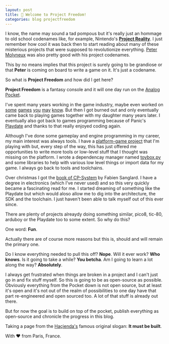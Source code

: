 ```yaml
---
layout: post
title: 👾 Welcome to Project Freedom!
categories: blog projectfreedom
---
```


I know, the name may sound a tad pompous but it's really just an hommage to old school codenames like, for example, Nintendo's [**Project Reality**](https://en.wikipedia.org/wiki/Nintendo_64). I just remember how cool it was back then to start reading about many of these misterious projects that were supposed to revolutionize everything. [Peter Molyneux](https://en.wikipedia.org/wiki/Peter_Molyneux) was also pretty good with his project codenames.

This by no means implies that this project is surely going to be grandiose or that **Peter** is coming on board to write a game on it. It's just a codename.

So what is **Project Freedom** and how did I get here?

**Project Freedom** is a fantasy console and it will one day run on the [Analog Pocket](https://www.analogue.co/pocket).

I've spent many years working in the game industry, maybe even worked on [some](https://en.wikipedia.org/wiki/Mr._Nutz) [games](https://en.wikipedia.org/wiki/Wild_9) [you](https://en.wikipedia.org/wiki/Crash_Team_Racing) [may](https://en.wikipedia.org/wiki/Jak_and_Daxter) [know](https://en.wikipedia.org/wiki/Daxter_(video_game)). But then I got burned out and only eventually came back to playing games together with my daughter many years later. I eventually also got back to games programming because of Panic's [Playdate](https://play.date) and thanks to that really enjoyed coding again.

Although I've done some gameplay and engine programming in my career, my main interest was always tools. I have a [platform-game project](https://github.com/DidierMalenfant/Yap) that I'm playing with but, every step of the way, this has just offered me opportunities to write more tools or low-level stuff that I thought was missing on the platform. I wrote a dependencay manager named [toybox.py](https://toybox.py) and some libraries to help with various low level things or import data for my game. I always go back to tools and toolchains.

Over christmas I got the [book of CP-System](https://fabiensanglard.net/cpsb_paper/index.html) by Fabien Sanglard. I have a degree in electronics (which I've never used) and so this very quickly became a fascinating read for me. I started dreaming of something like the Playdate but which would aloso allow me to dig into the architecture, the SDK and the toolchain. I just haven't been able to talk myself out of this ever since.

There are plenty of projects alreaydy doing something similar, pico8, tic-80, arduboy or the Playdate too to some extent. So why do this?

One word: **Fun**.

Actually there are of course more reasons but this is, should and will remain the primary one.

Do I know everything needed to pull this off? **Nope**. Will it ever work? **Who knows**. Is it going to take a while? **You betcha**. Am I going to learn a lot along the way? **Absolutely**.

I always get frustrated when things are broken in a project and I can't just go in and fix stuff myself. So this is going to be as open-source as possible. Obviously everything from the Pocket down is not open source, but at least it's open and it's not out of the realm of possibilities to one day have that part re-engineered and open sourced too. A lot of that stuff is already out there.

But for now the goal is to build on top of the pocket, publish everything as open-source and chronicle the progress in this blog.

Taking a page from the [Haçienda's](https://en.wikipedia.org/wiki/The_Haçienda) famous original slogan: **It must be built**.

With ❤️ from Paris, France.
